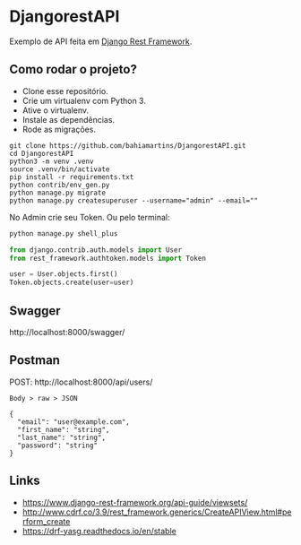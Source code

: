 # DjangorestAPI

Exemplo de API feita em [Django Rest Framework](https://www.django-rest-framework.org/).

## Como rodar o projeto?

* Clone esse repositório.
* Crie um virtualenv com Python 3.
* Ative o virtualenv.
* Instale as dependências.
* Rode as migrações.

```
git clone https://github.com/bahiamartins/DjangorestAPI.git
cd DjangorestAPI
python3 -m venv .venv
source .venv/bin/activate
pip install -r requirements.txt
python contrib/env_gen.py
python manage.py migrate
python manage.py createsuperuser --username="admin" --email=""
```

No Admin crie seu Token. Ou pelo terminal:

```python
python manage.py shell_plus
```

```python
from django.contrib.auth.models import User
from rest_framework.authtoken.models import Token

user = User.objects.first()
Token.objects.create(user=user)
```

## Swagger

http://localhost:8000/swagger/

## Postman

POST: http://localhost:8000/api/users/

`Body > raw > JSON`

```
{
  "email": "user@example.com",
  "first_name": "string",
  "last_name": "string",
  "password": "string"
}
```


## Links

* https://www.django-rest-framework.org/api-guide/viewsets/
* http://www.cdrf.co/3.9/rest_framework.generics/CreateAPIView.html#perform_create
* https://drf-yasg.readthedocs.io/en/stable
